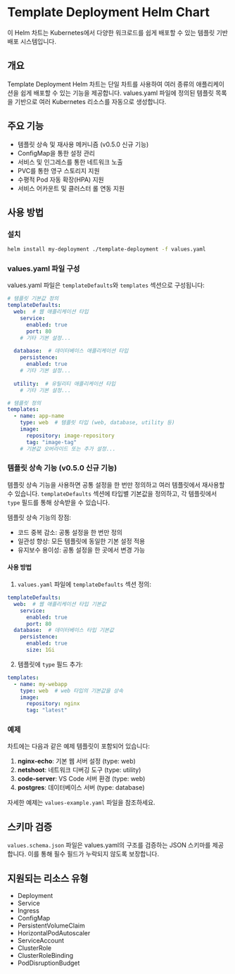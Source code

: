 # Template Deployment Helm Chart

이 Helm 차트는 Kubernetes에서 다양한 워크로드를 쉽게 배포할 수 있는 템플릿 기반 배포 시스템입니다.

## 개요

Template Deployment Helm 차트는 단일 차트를 사용하여 여러 종류의 애플리케이션을 쉽게 배포할 수 있는 기능을 제공합니다. values.yaml 파일에 정의된 템플릿 목록을 기반으로 여러 Kubernetes 리소스를 자동으로 생성합니다.

## 주요 기능

- 템플릿 상속 및 재사용 메커니즘 (v0.5.0 신규 기능)
- ConfigMap을 통한 설정 관리
- 서비스 및 인그레스를 통한 네트워크 노출
- PVC를 통한 영구 스토리지 지원
- 수평적 Pod 자동 확장(HPA) 지원
- 서비스 어카운트 및 클러스터 롤 연동 지원

## 사용 방법

### 설치

```bash
helm install my-deployment ./template-deployment -f values.yaml
```

### values.yaml 파일 구성

values.yaml 파일은 `templateDefaults`와 `templates` 섹션으로 구성됩니다:

```yaml
# 템플릿 기본값 정의
templateDefaults:
  web:  # 웹 애플리케이션 타입
    service:
      enabled: true
      port: 80
    # 기타 기본 설정...
  
  database:  # 데이터베이스 애플리케이션 타입
    persistence:
      enabled: true
    # 기타 기본 설정...
  
  utility:  # 유틸리티 애플리케이션 타입
    # 기타 기본 설정...

# 템플릿 정의
templates:
  - name: app-name
    type: web  # 템플릿 타입 (web, database, utility 등)
    image:
      repository: image-repository
      tag: "image-tag"
    # 기본값 오버라이드 또는 추가 설정...
```

### 템플릿 상속 기능 (v0.5.0 신규 기능)

템플릿 상속 기능을 사용하면 공통 설정을 한 번만 정의하고 여러 템플릿에서 재사용할 수 있습니다. `templateDefaults` 섹션에 타입별 기본값을 정의하고, 각 템플릿에서 `type` 필드를 통해 상속받을 수 있습니다.

템플릿 상속 기능의 장점:
- 코드 중복 감소: 공통 설정을 한 번만 정의
- 일관성 향상: 모든 템플릿에 동일한 기본 설정 적용
- 유지보수 용이성: 공통 설정을 한 곳에서 변경 가능

#### 사용 방법

1. `values.yaml` 파일에 `templateDefaults` 섹션 정의:
```yaml
templateDefaults:
  web:  # 웹 애플리케이션 타입 기본값
    service:
      enabled: true
      port: 80
  database:  # 데이터베이스 타입 기본값
    persistence:
      enabled: true
      size: 1Gi
```

2. 템플릿에 `type` 필드 추가:
```yaml
templates:
  - name: my-webapp
    type: web  # web 타입의 기본값을 상속
    image:
      repository: nginx
      tag: "latest"
```

### 예제

차트에는 다음과 같은 예제 템플릿이 포함되어 있습니다:

1. **nginx-echo**: 기본 웹 서버 설정 (type: web)
2. **netshoot**: 네트워크 디버깅 도구 (type: utility)
3. **code-server**: VS Code 서버 환경 (type: web)
4. **postgres**: 데이터베이스 서버 (type: database)

자세한 예제는 `values-example.yaml` 파일을 참조하세요.

## 스키마 검증

`values.schema.json` 파일은 values.yaml의 구조를 검증하는 JSON 스키마를 제공합니다. 이를 통해 필수 필드가 누락되지 않도록 보장합니다.

## 지원되는 리소스 유형

- Deployment
- Service
- Ingress
- ConfigMap
- PersistentVolumeClaim
- HorizontalPodAutoscaler
- ServiceAccount
- ClusterRole
- ClusterRoleBinding
- PodDisruptionBudget
